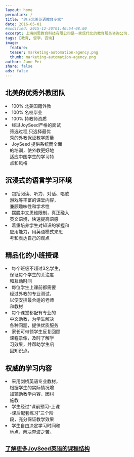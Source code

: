 ```yaml
---
layout: home
permalink: /
title: "纯正北美英语教育专家"
date: 2016-05-01
#modified: 2015-12-30T01:40:54-08:00
excerpt: 上海则思教育科技有限公司是一家现代化的教育服务咨询公司.
tags: [教育, 留学，咨询]
image:
  feature:
  teaser: marketing-automation-agency.png
  thumb: marketing-automation-agency.png
author: Jane Pei
share: false
ads: false
---
```

<!--h1 class="strapline" >上海则思教育是一家现代化的教育发展和咨询服务公司</h1-->
<div id="main_titles" class="tiles">
  <div class="tile">
    <!--img src="images/kids-009.jpg" width="90%" height="90%" style="horizental-align: middle"-->
    <h2 class="post-title" style="color: #000000">北美的优秀外教团队</h2>
    <p class="post-excerpt" style="color: ##0000FF">
    <li>100% 北美国籍外教</li>
    <li>100% 名校毕业</li>
    <li>100% 持教师资质</li>
    <li>经过JoySeed严格的面试               <br/>
    &emsp;筛选过程,只选择最优               <br/>
    &emsp;秀的外教保证教学质量              </li>
    <li>JoySeed 提供系统而全面              <br/>
    &emsp;的培训，使外教更好地              <br/>
    &emsp;适应中国学生的学习特              <br/>
    &emsp;点和风格                          </li></p>
  </div>
  <div class="tile">
    <!--img src="images/kids-009.jpg" width="90%" height="90%" style="horizental-align: middle"-->
    <h2 class="post-title" style="color: #000000">沉浸式的语言学习环境</h2>
    <p class="post-excerpt" style="color: ##0000FF">
    <li>包括阅读、听力、对话、唱歌           <br/>
    &emsp;游戏等丰富的课堂内容，             <br/>
    &emsp;兼顾趣味性和学术性                 </li>
    <li>摆脱中文思维限制，真正融入           <br/>
    &emsp;英文语境，快速提高语感             </li>
    <li>着重培养学生对知识的掌握和           <br/>
    &emsp;应用能力，用英语模式来思           <br/>
    &emsp;考和表达自己的观点                 </li></p>
  </div>
  <div class="tile">
    <h2 class="post-title" style="color: #000000">精品化的小班授课</h2>
    <p class="post-excerpt" style="color: ##0000FF">
    <li>每个班级不超过3名学生，   <br/>
    &emsp;保证每个学生的关注度    <br/>
    &emsp;和互动时间</li>
    <li>每位学生上课前都需要      <br/>
    &emsp;经过外教的专业测试，    <br/>
    &emsp;以便安排最合适的老师    <br/>
    &emsp;和教材</li>
    <li>每个课堂都配有专业的      <br/>
    &emsp;中文助教，为学生解决    <br/>
    &emsp;各种问题，提供优质服务  </li>
    <li>家长可带领学生反复回顾    <br/>
    &emsp;课程录像，及时了解学    <br/>
    &emsp;习效果，并帮助学生巩    <br/>
    &emsp;固知识点。              </li></p>
  </div>
  <div class="tile">
    <h2 class="post-title" style="color: #000000">权威的学习内容</h2>
    <p class="post-excerpt" style="color: ##0000FF">
    <li>采用剑桥英语专业教材，    <br/>
    &emsp;根据学生的实际情况增    <br/>
    &emsp;加辅助教学内容，因材    <br/>
    &emsp;施教</li>
    <li>学生经过“课前预习-上课    <br/>
    &emsp;-课后配套练习”三个阶    <br/>
    &emsp;段，充分保证教学效果    </li>
    <li>学生自由决定学习时间和    <br/>
    &emsp;地点，解决奔波之苦。    </li></p>
  </div>
  <div class="tile">
    <a href="{{ site.url }}/value-prop/"><h2 id="learn" class="post-title animated infinite pulse" style="color: #00BFF; text-decoration: underline font: 华文细黑"><small>了解更多JoySeed英语的课程结构</small></h2></a>
  </div>
</div>

